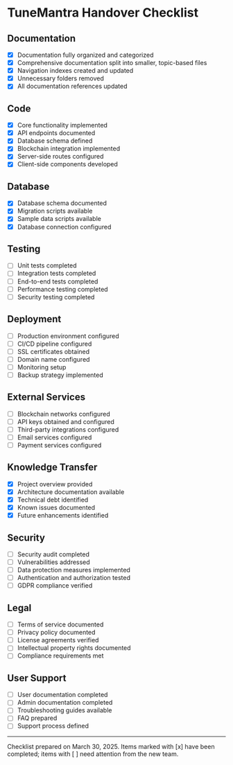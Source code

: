 # TuneMantra Handover Checklist

## Documentation
- [x] Documentation fully organized and categorized
- [x] Comprehensive documentation split into smaller, topic-based files
- [x] Navigation indexes created and updated
- [x] Unnecessary folders removed
- [x] All documentation references updated

## Code
- [x] Core functionality implemented
- [x] API endpoints documented
- [x] Database schema defined
- [x] Blockchain integration implemented
- [x] Server-side routes configured
- [x] Client-side components developed

## Database
- [x] Database schema documented
- [x] Migration scripts available
- [x] Sample data scripts available
- [x] Database connection configured

## Testing
- [ ] Unit tests completed
- [ ] Integration tests completed
- [ ] End-to-end tests completed
- [ ] Performance testing completed
- [ ] Security testing completed

## Deployment
- [ ] Production environment configured
- [ ] CI/CD pipeline configured
- [ ] SSL certificates obtained
- [ ] Domain name configured
- [ ] Monitoring setup
- [ ] Backup strategy implemented

## External Services
- [ ] Blockchain networks configured
- [ ] API keys obtained and configured
- [ ] Third-party integrations configured
- [ ] Email services configured
- [ ] Payment services configured

## Knowledge Transfer
- [x] Project overview provided
- [x] Architecture documentation available
- [x] Technical debt identified
- [x] Known issues documented
- [x] Future enhancements identified

## Security
- [ ] Security audit completed
- [ ] Vulnerabilities addressed
- [ ] Data protection measures implemented
- [ ] Authentication and authorization tested
- [ ] GDPR compliance verified

## Legal
- [ ] Terms of service documented
- [ ] Privacy policy documented
- [ ] License agreements verified
- [ ] Intellectual property rights documented
- [ ] Compliance requirements met

## User Support
- [ ] User documentation completed
- [ ] Admin documentation completed
- [ ] Troubleshooting guides available
- [ ] FAQ prepared
- [ ] Support process defined

---

Checklist prepared on March 30, 2025.
Items marked with [x] have been completed; items with [ ] need attention from the new team.